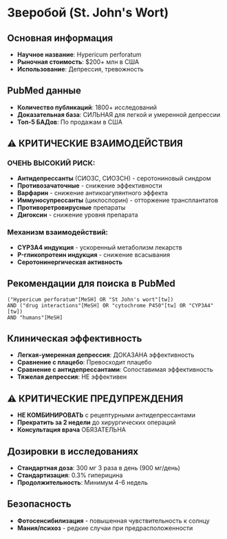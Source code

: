 # Зверобой (St. John's Wort)

## Основная информация
- **Научное название**: Hypericum perforatum
- **Рыночная стоимость**: $200+ млн в США
- **Использование**: Депрессия, тревожность

## PubMed данные
- **Количество публикаций**: 1800+ исследований
- **Доказательная база**: СИЛЬНАЯ для легкой и умеренной депрессии
- **Топ-5 БАДов**: По продажам в США

## ⚠️ КРИТИЧЕСКИЕ ВЗАИМОДЕЙСТВИЯ
### ОЧЕНЬ ВЫСОКИЙ РИСК:
- **Антидепрессанты** (СИОЗС, СИОЗСН) - серотониновый синдром
- **Противозачаточные** - снижение эффективности
- **Варфарин** - снижение антикоагулянтного эффекта
- **Иммуносупрессанты** (циклоспорин) - отторжение трансплантатов
- **Противоретровирусные** препараты
- **Дигоксин** - снижение уровня препарата

### Механизм взаимодействий:
- **CYP3A4 индукция** - ускоренный метаболизм лекарств
- **P-гликопротеин индукция** - снижение всасывания
- **Серотонинергическая активность**

## Рекомендации для поиска в PubMed
```
("Hypericum perforatum"[MeSH] OR "St John's wort"[tw])
AND ("drug interactions"[MeSH] OR "cytochrome P450"[tw] OR "CYP3A4"[tw])
AND "humans"[MeSH]
```

## Клиническая эффективность
- **Легкая-умеренная депрессия**: ДОКАЗАНА эффективность
- **Сравнение с плацебо**: Превосходит плацебо
- **Сравнение с антидепрессантами**: Сопоставимая эффективность
- **Тяжелая депрессия**: НЕ эффективен

## ⚠️ КРИТИЧЕСКИЕ ПРЕДУПРЕЖДЕНИЯ
- **НЕ КОМБИНИРОВАТЬ** с рецептурными антидепрессантами
- **Прекратить за 2 недели** до хирургических операций
- **Консультация врача** ОБЯЗАТЕЛЬНА

## Дозировки в исследованиях
- **Стандартная доза**: 300 мг 3 раза в день (900 мг/день)
- **Стандартизация**: 0.3% гиперицина
- **Продолжительность**: Минимум 4-6 недель

## Безопасность
- **Фотосенсибилизация** - повышенная чувствительность к солнцу
- **Мания/психоз** - редкие случаи при предрасположенности